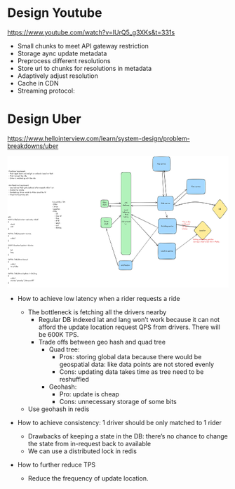 # Design Youtube

https://www.youtube.com/watch?v=IUrQ5_g3XKs&t=331s

- Small chunks to meet API gateway restriction
- Storage aync update metadata
- Preprocess different resolutions
- Store url to chunks for resolutions in metadata
- Adaptively adjust resolution
- Cache in CDN
- Streaming protocol: 


# Design Uber
https://www.hellointerview.com/learn/system-design/problem-breakdowns/uber

<img src=".\img\Uber.png" height="300px">

- How to achieve low latency when a rider requests a ride
    - The bottleneck is fetching all the drivers nearby
        - Regular DB indexed lat and lang won’t work because it can not afford the update location request QPS from drivers. There will be 600K TPS.
        - Trade offs between geo hash and quad tree
            - Quad tree: 
                - Pros: storing global data because there would be geospatial data: like data points are not stored evenly
                - Cons: updating data takes time as tree need to be reshuffled
            - Geohash:
                - Pro: update is cheap
                - Cons: unnecessary storage of some bits
    - Use geohash in redis

- How to achieve consistency: 1 driver should be only matched to 1 rider
    - Drawbacks of keeping a state in the DB: there’s no chance to change the state from in-request back to available
    - We can use a distributed lock in redis
- How to further reduce TPS
    - Reduce the frequency of update location.
